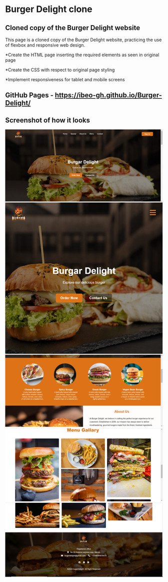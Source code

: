 # Burger Delight clone

## Cloned copy of the Burger Delight website

This page is a cloned copy of the Burger Delight website, practicing
the use of flexbox and responsive web design.

\*Create the HTML page inserting the required elements as seen in original page

\*Create the CSS with respect to original page styling

\*Implement responsiveness for tablet and mobile screens

## GitHub Pages - https://ibeo-gh.github.io/Burger-Delight/

## Screenshot of how it looks

<img src="/screenshots/screenshot1.png" alt="image" />
    <img src="/screenshots/screenshot2.png" alt="image" />
    <img src="/screenshots/screenshot3.png" alt="image" />
    <img src="/screenshots/screenshot4.png" alt="image" />
    <img src="/screenshots/screenshot5.png" alt="image" />
